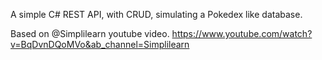 A simple C# REST API, with CRUD, simulating a Pokedex like database.

Based on @Simplilearn youtube video.
 https://www.youtube.com/watch?v=BqDvnDQoMVo&ab_channel=Simplilearn